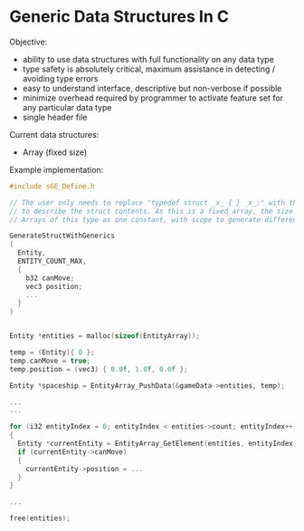 # Generic Data Structures In C

Objective:
- ability to use data structures with full functionality on any data type
- type safety is absolutely critical, maximum assistance in detecting / avoiding type errors
- easy to understand interface, descriptive but non-verbose if possible
- minimize overhead required by programmer to activate feature set for any particular data type
- single header file

Current data structures:
- Array (fixed size)


Example implementation:

````c
#include sGE_Define.h

// The user only needs to replace "typedef struct _x_ { } _x_;" with the below, where the 3rd parameter is the parentheses used
// to describe the struct contents. As this is a fixed array, the size is predetermined - currently this is preset for all
// Arrays of this type as one constant, with scope to generate different sized options as a future addition

GenerateStructWithGenerics
(
  Entity,
  ENTITY_COUNT_MAX,
  {
    b32 canMove;
    vec3 position;
    ...
  }
)


Entity *entities = malloc(sizeof(EntityArray));

temp = (Entity){ 0 };
temp.canMove = true;
temp.position = (vec3) { 0.0f, 1.0f, 0.0f };

Entity *spaceship = EntityArray_PushData(&gameData->entities, temp);

...
...

for (i32 entityIndex = 0; entityIndex < entities->count; entityIndex++)
{
  Entity *currentEntity = EntityArray_GetElement(entities, entityIndex);
  if (currentEntity->canMove)
  {
    currentEntity->position = ...
  }
}

...

free(entities);
```` 
